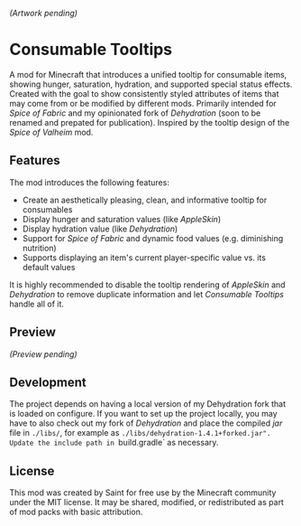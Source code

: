 *(Artwork pending)*

# Consumable Tooltips

A mod for Minecraft that introduces a unified tooltip for consumable items, showing hunger, saturation, hydration, and supported special status effects. Created with the goal to show consistently styled attributes of items that may come from or be modified by different mods. Primarily intended for *Spice of Fabric* and my opinionated fork of *Dehydration* (soon to be renamed and prepated for publication). Inspired by the tooltip design of the *Spice of Valheim* mod.

## Features

The mod introduces the following features:

- Create an aesthetically pleasing, clean, and informative tooltip for consumables
- Display hunger and saturation values (like *AppleSkin*)
- Display hydration value (like *Dehydration*)
- Support for *Spice of Fabric* and dynamic food values (e.g. diminishing nutrition)
- Supports displaying an item's current player-specific value vs. its default values

It is highly recommended to disable the tooltip rendering of *AppleSkin* and *Dehydration* to remove duplicate information and let *Consumable Tooltips* handle all of it.

## Preview

*(Preview pending)*

## Development

The project depends on having a local version of my Dehydration fork that is loaded on configure. If you want to set up the project locally, you may have to also check out my fork of *Dehydration* and place the compiled *jar* file in `./libs/`, for example as `./libs/dehydration-1.4.1+forked.jar". Update the include path in `build.gradle` as necessary.

## License

This mod was created by Saint for free use by the Minecraft community under the MIT license. It may be shared, modified, or redistributed as part of mod packs with basic attribution.